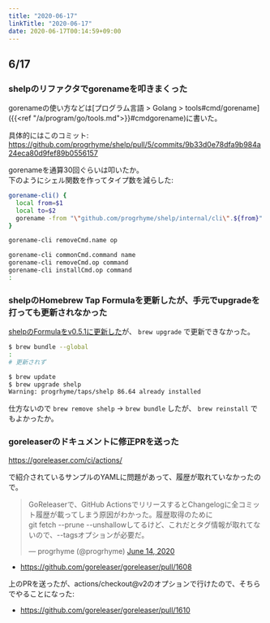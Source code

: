 ```yaml
---
title: "2020-06-17"
linkTitle: "2020-06-17"
date: 2020-06-17T00:14:59+09:00
---
```


## 6/17
### shelpのリファクタでgorenameを叩きまくった

gorenameの使い方などは[プログラム言語 > Golang > tools#cmd/gorename]({{<ref "/a/program/go/tools.md">}}#cmdgorename)に書いた。

具体的にはこのコミット: https://github.com/progrhyme/shelp/pull/5/commits/9b33d0e78dfa9b984a24eca80d9fef89b0556157

gorenameを通算30回ぐらいは叩いたか。  
下のようにシェル関数を作ってタイプ数を減らした:

```sh
gorename-cli() {
  local from=$1
  local to=$2
  gorename -from "\"github.com/progrhyme/shelp/internal/cli\".${from}" -to $to -v
}

gorename-cli removeCmd.name op

gorename-cli commonCmd.command name
gorename-cli removeCmd.op command
gorename-cli installCmd.op command
:
```

### shelpのHomebrew Tap Formulaを更新したが、手元でupgradeを打っても更新されなかった

[shelpのFormulaをv0.5.1に更新した](https://github.com/progrhyme/homebrew-taps/commit/351ee0f987043968bad1ff9fc386f895d86f8406)が、 `brew upgrade` で更新できなかった。

```sh
$ brew bundle --global
:
# 更新されず

$ brew update
$ brew upgrade shelp
Warning: progrhyme/taps/shelp 86.64 already installed
```

仕方ないので `brew remove shelp` -> `brew bundle` したが、 `brew reinstall` でもよかったか。

### goreleaserのドキュメントに修正PRを送った

https://goreleaser.com/ci/actions/

で紹介されているサンプルのYAMLに問題があって、履歴が取れていなかったので。

<blockquote class="twitter-tweet"><p lang="ja" dir="ltr">GoReleaserで、GitHub ActionsでリリースするとChangelogに全コミット履歴が載ってしまう原因がわかった。履歴取得のために<br>git fetch --prune --unshallowしてるけど、これだとタグ情報が取れてないので、--tagsオプションが必要だ。</p>&mdash; progrhyme (@progrhyme) <a href="https://twitter.com/progrhyme/status/1272139558994378753?ref_src=twsrc%5Etfw">June 14, 2020</a></blockquote> <script async src="https://platform.twitter.com/widgets.js" charset="utf-8"></script>

- https://github.com/goreleaser/goreleaser/pull/1608

上のPRを送ったが、actions/checkout@v2のオプションで行けたので、そちらでやることになった:

- https://github.com/goreleaser/goreleaser/pull/1610
